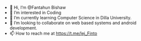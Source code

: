- 👋 Hi, I’m @Fantahun Bishaw
- 👀 I’m interested in Coding 
- 🌱 I’m currently learning Computer Science in Dilla University.
- 💞️ I’m looking to collaborate on web based systems and android development.
- 📫 How to reach me at https://t.me/lej_Finto

<!---
Fantahun/Fantahun is a ✨ special ✨ repository because its `README.md` (this file) appears on your GitHub profile.
You can click the Preview link to take a look at your changes.
--->
